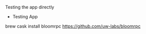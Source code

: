 Testing the app directly

* Testing App 

brew cask install bloomrpc
https://github.com/uw-labs/bloomrpc
